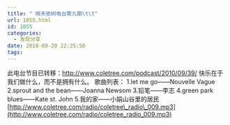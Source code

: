 ```yaml
---
title: " 晓禾依树电台第九期\t\t"
url: 1055.html
id: 1055
categories:
  - 发现分享
date: 2010-09-20 22:35:58
tags:
---
```


此电台节目已转移：http://www.coletree.com/podcast/2010/09/39/ 快乐在于我们做什么，而不是拥有什么。 歌曲列表： 1.let me go——Nouvelle Vague 2.sprout and the bean——Joanna Newsom 3.铅笔——李志 4.green park blues——Kate st. John 5.我的家——小娟山谷里的居民 [http://www.coletree.com/radio/coletree\_radio\_009.mp3](http://www.coletree.com/radio/coletree_radio_009.mp3)